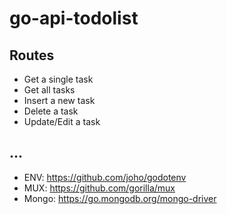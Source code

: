 # go-api-todolist

## Routes

- Get a single task
- Get all tasks
- Insert a new task
- Delete a task
- Update/Edit a task

## ...

- ENV: https://github.com/joho/godotenv
- MUX: https://github.com/gorilla/mux
- Mongo: https://go.mongodb.org/mongo-driver
